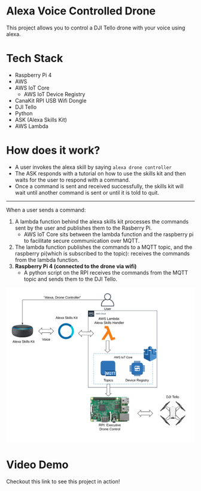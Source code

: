 # Alexa Voice Controlled Drone
This project allows you to control a DJI Tello drone with your voice using alexa. 

# Tech Stack
- Raspberry Pi 4
- AWS
- AWS IoT Core
	- AWS IoT Device Registry 
- CanaKit RPI USB Wifi Dongle  
- DJI Tello
- Python 
- ASK (Alexa Skills Kit) 
- AWS Lambda


# How does it work?
- A user invokes the alexa skill by saying `alexa drone controller`
- The ASK responds with a tutorial on how to use the skills kit and then waits for the user to respond with a command. 
- Once a command is sent and received successfully, the skills kit will wait until another command is sent or until it is told to quit.  

----------------------------------
When a user sends a command:
1. A lambda function behind the alexa skills kit processes the commands sent by the user and publishes them to the Rasberry Pi.
      * AWS IoT Core sits between the lambda function and the raspberry pi to facilitate secure communication over MQTT.
2. The lambda function publishes the commands to a MQTT topic, and the raspberry pi(which is subscribed to the topic): receives the commands from the lambda function.
3. **Raspberry Pi 4 (connected to the drone via wifi)**
      * A python script on the RPI receives the commands from the MQTT topic and sends them to the DJI Tello.
      
![](images/upload.png)

# Video Demo 

Checkout this link to see this project in action! 






   

